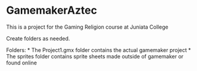 # GamemakerAztec


This is a project for the Gaming Religion course at Juniata College

Create folders as needed. 

Folders:
	* The Project1.gmx folder contains the actual gamemaker project
	* The sprites folder contains sprite sheets made outside of gamemaker or found online